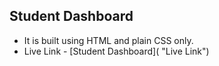 ## Student Dashboard

- It is built using HTML and plain CSS only.
- Live Link - [Student Dashboard]( "Live Link")